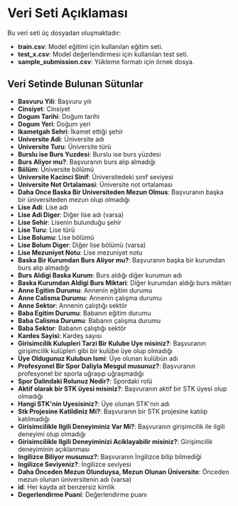 # Veri Seti Açıklaması

Bu veri seti üç dosyadan oluşmaktadır:

- **train.csv**: Model eğitimi için kullanılan eğitim seti.
- **test_x.csv**: Model değerlendirmesi için kullanılan test seti.
- **sample_submission.csv**: Yükleme formatı için örnek dosya.

## Veri Setinde Bulunan Sütunlar

- **Basvuru Yili**: Başvuru yılı
- **Cinsiyet**: Cinsiyet
- **Dogum Tarihi**: Doğum tarihi
- **Dogum Yeri**: Doğum yeri
- **Ikametgah Sehri**: İkamet ettiği şehir
- **Universite Adi**: Üniversite adı
- **Universite Turu**: Üniversite türü
- **Burslu ise Burs Yuzdesi**: Burslu ise burs yüzdesi
- **Burs Aliyor mu?**: Başvuranın burs alıp almadığı
- **Bölüm**: Üniversite bölümü
- **Universite Kacinci Sinif**: Üniversitedeki sınıf seviyesi
- **Universite Not Ortalamasi**: Üniversite not ortalaması
- **Daha Once Baska Bir Universiteden Mezun Olmus**: Başvuranın başka bir üniversiteden mezun olup olmadığı
- **Lise Adi**: Lise adı
- **Lise Adi Diger**: Diğer lise adı (varsa)
- **Lise Sehir**: Lisenin bulunduğu şehir
- **Lise Turu**: Lise türü
- **Lise Bolumu**: Lise bölümü
- **Lise Bolum Diger**: Diğer lise bölümü (varsa)
- **Lise Mezuniyet Notu**: Lise mezuniyet notu
- **Baska Bir Kurumdan Burs Aliyor mu?**: Başvuranın başka bir kurumdan burs alıp almadığı
- **Burs Aldigi Baska Kurum**: Burs aldığı diğer kurumun adı
- **Baska Kurumdan Aldigi Burs Miktari**: Diğer kurumdan aldığı burs miktarı
- **Anne Egitim Durumu**: Annenin eğitim durumu
- **Anne Calisma Durumu**: Annenin çalışma durumu
- **Anne Sektor**: Annenin çalıştığı sektör
- **Baba Egitim Durumu**: Babanın eğitim durumu
- **Baba Calisma Durumu**: Babanın çalışma durumu
- **Baba Sektor**: Babanın çalıştığı sektör
- **Kardes Sayisi**: Kardeş sayısı
- **Girisimcilik Kulupleri Tarzi Bir Kulube Uye misiniz?**: Başvuranın girişimcilik kulüpleri gibi bir kulübe üye olup olmadığı
- **Uye Oldugunuz Kulubun Ismi**: Üye olunan kulübün adı
- **Profesyonel Bir Spor Daliyla Mesgul musunuz?**: Başvuranın profesyonel bir sporla uğraşıp uğraşmadığı
- **Spor Dalindaki Rolunuz Nedir?**: Spordaki rolü
- **Aktif olarak bir STK üyesi misiniz?**: Başvuranın aktif bir STK üyesi olup olmadığı
- **Hangi STK'nin Uyesisiniz?**: Üye olunan STK'nın adı
- **Stk Projesine Katildiniz Mi?**: Başvuranın bir STK projesine katılıp katılmadığı
- **Girisimcilikle Ilgili Deneyiminiz Var Mi?**: Başvuranın girişimcilik ile ilgili deneyimi olup olmadığı
- **Girisimcilikle Ilgili Deneyiminizi Aciklayabilir misiniz?**: Girişimcilik deneyiminin açıklanması
- **Ingilizce Biliyor musunuz?**: Başvuranın İngilizce bilip bilmediği
- **Ingilizce Seviyeniz?**: İngilizce seviyesi
- **Daha Önceden Mezun Olunduysa, Mezun Olunan Üniversite**: Önceden mezun olunan üniversitenin adı (varsa)
- **id**: Her kayda ait benzersiz kimlik
- **Degerlendirme Puani**: Değerlendirme puanı
